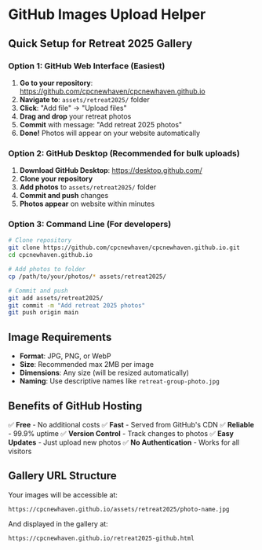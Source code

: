 # GitHub Images Upload Helper

## Quick Setup for Retreat 2025 Gallery

### Option 1: GitHub Web Interface (Easiest)

1. **Go to your repository**: https://github.com/cpcnewhaven/cpcnewhaven.github.io
2. **Navigate to**: `assets/retreat2025/` folder
3. **Click**: "Add file" → "Upload files"
4. **Drag and drop** your retreat photos
5. **Commit** with message: "Add retreat 2025 photos"
6. **Done!** Photos will appear on your website automatically

### Option 2: GitHub Desktop (Recommended for bulk uploads)

1. **Download GitHub Desktop**: https://desktop.github.com/
2. **Clone your repository**
3. **Add photos** to `assets/retreat2025/` folder
4. **Commit and push** changes
5. **Photos appear** on website within minutes

### Option 3: Command Line (For developers)

```bash
# Clone repository
git clone https://github.com/cpcnewhaven/cpcnewhaven.github.io.git
cd cpcnewhaven.github.io

# Add photos to folder
cp /path/to/your/photos/* assets/retreat2025/

# Commit and push
git add assets/retreat2025/
git commit -m "Add retreat 2025 photos"
git push origin main
```

## Image Requirements

- **Format**: JPG, PNG, or WebP
- **Size**: Recommended max 2MB per image
- **Dimensions**: Any size (will be resized automatically)
- **Naming**: Use descriptive names like `retreat-group-photo.jpg`

## Benefits of GitHub Hosting

✅ **Free** - No additional costs
✅ **Fast** - Served from GitHub's CDN
✅ **Reliable** - 99.9% uptime
✅ **Version Control** - Track changes to photos
✅ **Easy Updates** - Just upload new photos
✅ **No Authentication** - Works for all visitors

## Gallery URL Structure

Your images will be accessible at:
```
https://cpcnewhaven.github.io/assets/retreat2025/photo-name.jpg
```

And displayed in the gallery at:
```
https://cpcnewhaven.github.io/retreat2025-github.html
```
